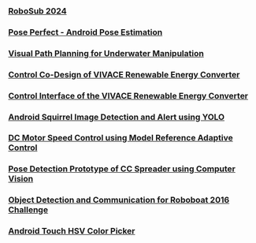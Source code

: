 ### [RoboSub 2024](./projects/mrobosub.md)
### [Pose Perfect - Android Pose Estimation](./projects/pose_kalman.md)
### [Visual Path Planning for Underwater Manipulation](./projects/path_planning.md)
### [Control Co-Design of VIVACE Renewable Energy Converter](./projects/vivace_ccd.md)
### [Control Interface of the VIVACE Renewable Energy Converter](./projects/vivace_gui.md)
### [Android Squirrel Image Detection and Alert using YOLO](./projects/squirrel_detection.md)
### [DC Motor Speed Control using Model Reference Adaptive Control](./projects/dcmotor_mrac.md)
### [Pose Detection Prototype of CC Spreader using Computer Vision](./projects/spreader_pose.md)
### [Object Detection and Communication for Roboboat 2016 Challenge](./projects/barunastra_roboboat.md)
### [Android Touch HSV Color Picker](./projects/hsv_picker.md)
